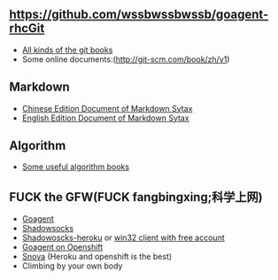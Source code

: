 https://github.com/wssbwssbwssb/goagent-rhcGit
----
* [All kinds of the git books](/books/git)
* Some online documents:(http://git-scm.com/book/zh/v1)

Markdown
----
* [Chinese Edition Document of Markdown Sytax](http://wowubuntu.com/markdown/)
* [English Edition Document of Markdown Sytax](http://daringfireball.net/projects/markdown/syntax)


Algorithm
----
* [Some useful algorithm books](/books/algorithm)


FUCK the GFW(FUCK fangbingxing;科学上网)
----
* [Goagent](https://github.com/goagent/goagent)
* [Shadowsocks](https://github.com/clowwindy/shadowsocks)
* [Shadowoscks-heroku](https://github.com/wssbwssbwssb/shadowsocks-heroku) or [win32 client with free account](https://dropbox-b9attwnik5i4innz.rhcloud.com/)
* [Goagent on Openshift](https://github.com/wssbwssbwssb/goagent-rhc)
* [Snova](https://code.google.com/p/snova/) (Heroku and openshift is the best)
* Climbing by your own body

